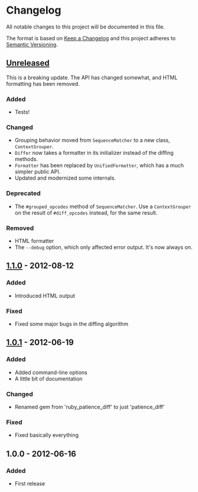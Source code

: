 # Changelog

All notable changes to this project will be documented in this file.

The format is based on [Keep a Changelog](http://keepachangelog.com/en/1.0.0/)
and this project adheres to [Semantic Versioning](http://semver.org/spec/v2.0.0.html).

## [Unreleased]

This is a breaking update. The API has changed somewhat, and HTML formatting has been removed.

### Added
* Tests!

### Changed
* Grouping behavior moved from `SequenceMatcher` to a new class, `ContextGrouper`.
* `Differ` now takes a formatter in its initializer instead of the diffing methods.
* `Formatter` has been replaced by `UnifiedFormatter`, which has a much simpler public API.
* Updated and modernized some internals.

### Deprecated
* The `#grouped_opcodes` method of `SequenceMatcher`. Use a `ContextGrouper` on the result of `#diff_opcodes` instead, for the same result.

### Removed
* HTML formatter
* The `--debug` option, which only affected error output. It's now always on.

## [1.1.0] - 2012-08-12
### Added
* Introduced HTML output

### Fixed
* Fixed some major bugs in the diffing algorithm

## [1.0.1] - 2012-06-19

### Added
* Added command-line options
* A little bit of documentation

### Changed
* Renamed gem from 'ruby_patience_diff' to just 'patience_diff'

### Fixed
* Fixed basically everything

## 1.0.0 - 2012-06-16

### Added
* First release

[Unreleased]: https://github.com/watt/ruby_patience_diff/compare/v1.1.0...HEAD
[1.1.0]: https://github.com/watt/ruby_patience_diff/compare/v1.0.1...v1.1.0
[1.0.1]: https://github.com/watt/ruby_patience_diff/compare/v1.0.0...v1.0.1
